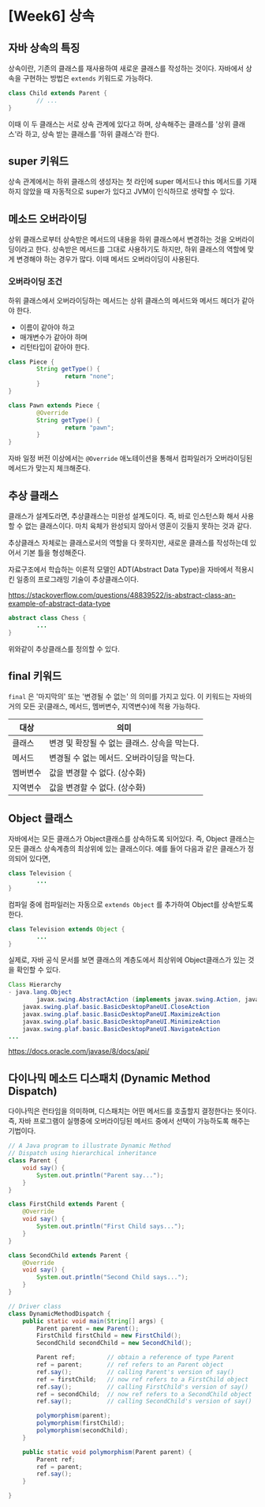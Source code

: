# [Week6] 상속
## 자바 상속의 특징

상속이란, 기존의 클래스를 재사용하여 새로운 클래스를 작성하는 것이다. 자바에서 상속을 구현하는 방법은 `extends` 키워드로 가능하다.

```java
class Child extends Parent {
		// ...
}
```

이때 이 두 클래스는 서로 상속 관계에 있다고 하며, 상속해주는 클래스를 '상위 클래스'라 하고, 상속 받는 클래스를 '하위 클래스'라 한다.

## super 키워드

상속 관계에서는 하위 클래스의 생성자는 첫 라인에 super 메서드나 this 메서드를 기재하지 않았을 때 자동적으로 super가 있다고 JVM이 인식하므로 생략할 수 있다.

## 메소드 오버라이딩

상위 클래스로부터 상속받은 메서드의 내용을 하위 클래스에서 변경하는 것을 오버라이딩이라고 한다. 상속받은 메서드를 그대로 사용하기도 하지만, 하위 클래스의 역할에 맞게 변경해야 하는 경우가 많다. 이때 메서드 오버라이딩이 사용된다.

### 오버라이딩 조건

하위 클래스에서 오버라이딩하는 메서드는 상위 클래스의 메서드와 메서드 헤더가 같아야 한다.

- 이름이 같아야 하고
- 매개변수가 같아야 하며
- 리턴타입이 같아야 한다.

```java
class Piece {		
		String getType() {
				return "none";
		}
}
```

```java
class Pawn extends Piece {
		@Override
		String getType() {
				return "pawn";				
		}
}
```

자바 일정 버전 이상에서는 `@Override` 애노테이션을 통해서 컴파일러가 오버라이딩된 메서드가 맞는지 체크해준다. 

## 추상 클래스

클래스가 설계도라면, 추상클래스는 미완성 설계도이다. 즉, 바로 인스턴스화 해서 사용할 수 없는 클래스이다. 마치 육체가 완성되지 않아서 영혼이 깃들지 못하는 것과 같다.

추상클래스 자체로는 클래스로서의 역할을 다 못하지만, 새로운 클래스를 작성하는데 있어서 기본 틀을 형성해준다.

자료구조에서 학습하는 이론적 모델인 ADT(Abstract Data Type)을 자바에서 적용시킨 일종의 프로그래밍 기술이 추상클래스이다.

https://stackoverflow.com/questions/48839522/is-abstract-class-an-example-of-abstract-data-type

```java
abstract class Chess {
		...
}
```

위와같이 추상클래스를 정의할 수 있다.

## final 키워드

`final` 은 '마지막의' 또는 '변경될 수 없는' 의 의미를 가지고 있다. 이 키워드는 자바의 거의 모든 곳(클래스, 메서드, 멤버변수, 지역변수)에 적용 가능하다.

| 대상     | 의미                                          |
| -------- | --------------------------------------------- |
| 클래스   | 변경 및 확장될 수 없는 클래스. 상속을 막는다. |
| 메서드   | 변경될 수 없는 메서드. 오버라이딩을 막는다.   |
| 멤버변수 | 값을 변경할 수 없다. (상수화)                 |
| 지역변수 | 값을 변경할 수 없다. (상수화)                 |

## Object 클래스

자바에서는 모든 클래스가 Object클래스를 상속하도록 되어있다. 즉, Object 클래스는 모든 클래스 상속계층의 최상위에 있는 클래스이다. 예를 들어 다음과 같은 클래스가 정의되어 있다면,

```java
class Television {
		...
}
```

컴파일 중에 컴파일러는 자동으로 `extends Object` 를 추가하여 Object를 상속받도록 한다.

```java
class Television extends Object {
		...
}
```

실제로, 자바 공식 문서를 보면 클래스의 계층도에서 최상위에 Object클래스가 있는 것을 확인할 수 있다.

```java
Class Hierarchy
- java.lang.Object
		javax.swing.AbstractAction (implements javax.swing.Action, java.lang.Cloneable, java.io.Serializable)
	javax.swing.plaf.basic.BasicDesktopPaneUI.CloseAction
	javax.swing.plaf.basic.BasicDesktopPaneUI.MaximizeAction
	javax.swing.plaf.basic.BasicDesktopPaneUI.MinimizeAction
	javax.swing.plaf.basic.BasicDesktopPaneUI.NavigateAction
...
```

https://docs.oracle.com/javase/8/docs/api/

## 다이나믹 메소드 디스패치 (Dynamic Method Dispatch)

다이나믹은 런타임을 의미하며, 디스패치는 어떤 메서드를 호출할지 결정한다는 뜻이다. 즉, 자바 프로그램이 실행중에 오버라이딩된 메서드 중에서 선택이 가능하도록 해주는 기법이다. 

```java
// A Java program to illustrate Dynamic Method
// Dispatch using hierarchical inheritance
class Parent {
    void say() {
        System.out.println("Parent say...");
    }
}

class FirstChild extends Parent {
    @Override
    void say() {
        System.out.println("First Child says...");
    }
}

class SecondChild extends Parent {
    @Override
    void say() {
        System.out.println("Second Child says...");
    }
}

// Driver class
class DynamicMethodDispatch {
    public static void main(String[] args) {
        Parent parent = new Parent();
        FirstChild firstChild = new FirstChild();
        SecondChild secondChild = new SecondChild();

        Parent ref;         // obtain a reference of type Parent
        ref = parent;       // ref refers to an Parent object
        ref.say();          // calling Parent's version of say()
        ref = firstChild;   // now ref refers to a FirstChild object
        ref.say();          // calling FirstChild's version of say()
        ref = secondChild;  // now ref refers to a SecondChild object
        ref.say();          // calling SecondChild's version of say()

        polymorphism(parent);
        polymorphism(firstChild);
        polymorphism(secondChild);
    }

    public static void polymorphism(Parent parent) {
        Parent ref;
        ref = parent;
        ref.say();
    }

}
```

